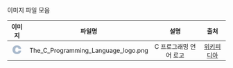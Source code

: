 이미지 파일 모음

| 이미지 |  파일명  |  설명  |  출처  |
|:----:|:------:|:-----:|:-----:|
|<img src="The_C_Programming_Language_logo.png" width="20" height="20">|The_C_Programming_Language_logo.png|C 프로그래밍 언어 로고|[위키피디아](https://en.m.wikipedia.org/wiki/File:The_C_Programming_Language_logo.svg)|
